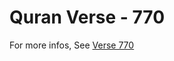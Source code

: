 # Quran Verse - 770 

For more infos, See [Verse 770](https://www.quranbookk.com/quran/search?q=770)